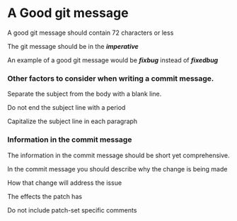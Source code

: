 # A Good git message

A good git message should contain 72 characters or less

The git message should be in the ***imperative***

An example of a good git message would be ***fixbug*** instead of ***fixedbug***

### Other factors to consider when writing a commit message.

Separate the subject from the body with a blank line.

Do not end the subject line with a period

Capitalize the subject line in each paragraph

### Information in the commit message

The information in the commit message should be short yet comprehensive.

In the commit message you should describe why the change is being made

How that change will address the issue

The effects the patch has

Do not include patch-set specific comments
